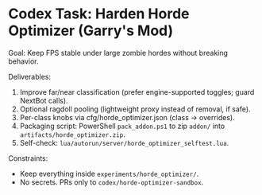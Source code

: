 ﻿# Codex Task: Harden Horde Optimizer (Garry's Mod)
Goal: Keep FPS stable under large zombie hordes without breaking behavior.

Deliverables:
1) Improve far/near classification (prefer engine-supported toggles; guard NextBot calls).
2) Optional ragdoll pooling (lightweight proxy instead of removal, if safe).
3) Per-class knobs via cfg/horde_optimizer.json (class -> overrides).
4) Packaging script: PowerShell `pack_addon.ps1` to zip `addon/` into `artifacts/horde_optimizer.zip`.
5) Self-check: `lua/autorun/server/horde_optimizer_selftest.lua`.

Constraints:
- Keep everything inside `experiments/horde_optimizer/`.
- No secrets. PRs only to `codex/horde-optimizer-sandbox`.

